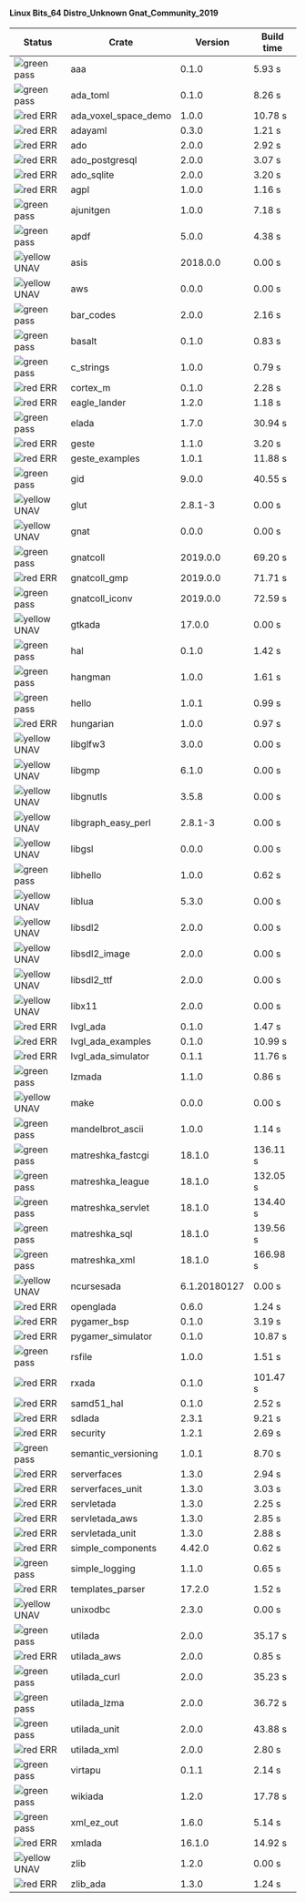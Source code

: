 #### Linux Bits_64 Distro_Unknown Gnat_Community_2019

| Status | Crate | Version | Build time |
| --- | --- | --- | --- |
|![green](https://placehold.it/8/00aa00/000000?text=+) pass | aaa | 0.1.0 |  5.93 s |
|![green](https://placehold.it/8/00aa00/000000?text=+) pass | ada_toml | 0.1.0 |  8.26 s |
|![red](https://placehold.it/8/ff0000/000000?text=+) ERR  | ada_voxel_space_demo | 1.0.0 |  10.78 s |
|![red](https://placehold.it/8/ff0000/000000?text=+) ERR  | adayaml | 0.3.0 |  1.21 s |
|![red](https://placehold.it/8/ff0000/000000?text=+) ERR  | ado | 2.0.0 |  2.92 s |
|![red](https://placehold.it/8/ff0000/000000?text=+) ERR  | ado_postgresql | 2.0.0 |  3.07 s |
|![red](https://placehold.it/8/ff0000/000000?text=+) ERR  | ado_sqlite | 2.0.0 |  3.20 s |
|![red](https://placehold.it/8/ff0000/000000?text=+) ERR  | agpl | 1.0.0 |  1.16 s |
|![green](https://placehold.it/8/00aa00/000000?text=+) pass | ajunitgen | 1.0.0 |  7.18 s |
|![green](https://placehold.it/8/00aa00/000000?text=+) pass | apdf | 5.0.0 |  4.38 s |
|![yellow](https://placehold.it/8/ffbb00/000000?text=+) UNAV | asis | 2018.0.0 |  0.00 s |
|![yellow](https://placehold.it/8/ffbb00/000000?text=+) UNAV | aws | 0.0.0 |  0.00 s |
|![green](https://placehold.it/8/00aa00/000000?text=+) pass | bar_codes | 2.0.0 |  2.16 s |
|![green](https://placehold.it/8/00aa00/000000?text=+) pass | basalt | 0.1.0 |  0.83 s |
|![green](https://placehold.it/8/00aa00/000000?text=+) pass | c_strings | 1.0.0 |  0.79 s |
|![red](https://placehold.it/8/ff0000/000000?text=+) ERR  | cortex_m | 0.1.0 |  2.28 s |
|![red](https://placehold.it/8/ff0000/000000?text=+) ERR  | eagle_lander | 1.2.0 |  1.18 s |
|![green](https://placehold.it/8/00aa00/000000?text=+) pass | elada | 1.7.0 |  30.94 s |
|![red](https://placehold.it/8/ff0000/000000?text=+) ERR  | geste | 1.1.0 |  3.20 s |
|![red](https://placehold.it/8/ff0000/000000?text=+) ERR  | geste_examples | 1.0.1 |  11.88 s |
|![green](https://placehold.it/8/00aa00/000000?text=+) pass | gid | 9.0.0 |  40.55 s |
|![yellow](https://placehold.it/8/ffbb00/000000?text=+) UNAV | glut | 2.8.1-3 |  0.00 s |
|![yellow](https://placehold.it/8/ffbb00/000000?text=+) UNAV | gnat | 0.0.0 |  0.00 s |
|![green](https://placehold.it/8/00aa00/000000?text=+) pass | gnatcoll | 2019.0.0 |  69.20 s |
|![red](https://placehold.it/8/ff0000/000000?text=+) ERR  | gnatcoll_gmp | 2019.0.0 |  71.71 s |
|![green](https://placehold.it/8/00aa00/000000?text=+) pass | gnatcoll_iconv | 2019.0.0 |  72.59 s |
|![yellow](https://placehold.it/8/ffbb00/000000?text=+) UNAV | gtkada | 17.0.0 |  0.00 s |
|![green](https://placehold.it/8/00aa00/000000?text=+) pass | hal | 0.1.0 |  1.42 s |
|![green](https://placehold.it/8/00aa00/000000?text=+) pass | hangman | 1.0.0 |  1.61 s |
|![green](https://placehold.it/8/00aa00/000000?text=+) pass | hello | 1.0.1 |  0.99 s |
|![red](https://placehold.it/8/ff0000/000000?text=+) ERR  | hungarian | 1.0.0 |  0.97 s |
|![yellow](https://placehold.it/8/ffbb00/000000?text=+) UNAV | libglfw3 | 3.0.0 |  0.00 s |
|![yellow](https://placehold.it/8/ffbb00/000000?text=+) UNAV | libgmp | 6.1.0 |  0.00 s |
|![yellow](https://placehold.it/8/ffbb00/000000?text=+) UNAV | libgnutls | 3.5.8 |  0.00 s |
|![yellow](https://placehold.it/8/ffbb00/000000?text=+) UNAV | libgraph_easy_perl | 2.8.1-3 |  0.00 s |
|![yellow](https://placehold.it/8/ffbb00/000000?text=+) UNAV | libgsl | 0.0.0 |  0.00 s |
|![green](https://placehold.it/8/00aa00/000000?text=+) pass | libhello | 1.0.0 |  0.62 s |
|![yellow](https://placehold.it/8/ffbb00/000000?text=+) UNAV | liblua | 5.3.0 |  0.00 s |
|![yellow](https://placehold.it/8/ffbb00/000000?text=+) UNAV | libsdl2 | 2.0.0 |  0.00 s |
|![yellow](https://placehold.it/8/ffbb00/000000?text=+) UNAV | libsdl2_image | 2.0.0 |  0.00 s |
|![yellow](https://placehold.it/8/ffbb00/000000?text=+) UNAV | libsdl2_ttf | 2.0.0 |  0.00 s |
|![yellow](https://placehold.it/8/ffbb00/000000?text=+) UNAV | libx11 | 2.0.0 |  0.00 s |
|![red](https://placehold.it/8/ff0000/000000?text=+) ERR  | lvgl_ada | 0.1.0 |  1.47 s |
|![red](https://placehold.it/8/ff0000/000000?text=+) ERR  | lvgl_ada_examples | 0.1.0 |  10.99 s |
|![red](https://placehold.it/8/ff0000/000000?text=+) ERR  | lvgl_ada_simulator | 0.1.1 |  11.76 s |
|![green](https://placehold.it/8/00aa00/000000?text=+) pass | lzmada | 1.1.0 |  0.86 s |
|![yellow](https://placehold.it/8/ffbb00/000000?text=+) UNAV | make | 0.0.0 |  0.00 s |
|![green](https://placehold.it/8/00aa00/000000?text=+) pass | mandelbrot_ascii | 1.0.0 |  1.14 s |
|![green](https://placehold.it/8/00aa00/000000?text=+) pass | matreshka_fastcgi | 18.1.0 |  136.11 s |
|![green](https://placehold.it/8/00aa00/000000?text=+) pass | matreshka_league | 18.1.0 |  132.05 s |
|![green](https://placehold.it/8/00aa00/000000?text=+) pass | matreshka_servlet | 18.1.0 |  134.40 s |
|![green](https://placehold.it/8/00aa00/000000?text=+) pass | matreshka_sql | 18.1.0 |  139.56 s |
|![green](https://placehold.it/8/00aa00/000000?text=+) pass | matreshka_xml | 18.1.0 |  166.98 s |
|![yellow](https://placehold.it/8/ffbb00/000000?text=+) UNAV | ncursesada | 6.1.20180127 |  0.00 s |
|![red](https://placehold.it/8/ff0000/000000?text=+) ERR  | openglada | 0.6.0 |  1.24 s |
|![red](https://placehold.it/8/ff0000/000000?text=+) ERR  | pygamer_bsp | 0.1.0 |  3.19 s |
|![red](https://placehold.it/8/ff0000/000000?text=+) ERR  | pygamer_simulator | 0.1.0 |  10.87 s |
|![green](https://placehold.it/8/00aa00/000000?text=+) pass | rsfile | 1.0.0 |  1.51 s |
|![red](https://placehold.it/8/ff0000/000000?text=+) ERR  | rxada | 0.1.0 |  101.47 s |
|![red](https://placehold.it/8/ff0000/000000?text=+) ERR  | samd51_hal | 0.1.0 |  2.52 s |
|![red](https://placehold.it/8/ff0000/000000?text=+) ERR  | sdlada | 2.3.1 |  9.21 s |
|![red](https://placehold.it/8/ff0000/000000?text=+) ERR  | security | 1.2.1 |  2.69 s |
|![green](https://placehold.it/8/00aa00/000000?text=+) pass | semantic_versioning | 1.0.1 |  8.70 s |
|![red](https://placehold.it/8/ff0000/000000?text=+) ERR  | serverfaces | 1.3.0 |  2.94 s |
|![red](https://placehold.it/8/ff0000/000000?text=+) ERR  | serverfaces_unit | 1.3.0 |  3.03 s |
|![red](https://placehold.it/8/ff0000/000000?text=+) ERR  | servletada | 1.3.0 |  2.25 s |
|![red](https://placehold.it/8/ff0000/000000?text=+) ERR  | servletada_aws | 1.3.0 |  2.85 s |
|![red](https://placehold.it/8/ff0000/000000?text=+) ERR  | servletada_unit | 1.3.0 |  2.88 s |
|![red](https://placehold.it/8/ff0000/000000?text=+) ERR  | simple_components | 4.42.0 |  0.62 s |
|![green](https://placehold.it/8/00aa00/000000?text=+) pass | simple_logging | 1.1.0 |  0.65 s |
|![red](https://placehold.it/8/ff0000/000000?text=+) ERR  | templates_parser | 17.2.0 |  1.52 s |
|![yellow](https://placehold.it/8/ffbb00/000000?text=+) UNAV | unixodbc | 2.3.0 |  0.00 s |
|![green](https://placehold.it/8/00aa00/000000?text=+) pass | utilada | 2.0.0 |  35.17 s |
|![red](https://placehold.it/8/ff0000/000000?text=+) ERR  | utilada_aws | 2.0.0 |  0.85 s |
|![green](https://placehold.it/8/00aa00/000000?text=+) pass | utilada_curl | 2.0.0 |  35.23 s |
|![green](https://placehold.it/8/00aa00/000000?text=+) pass | utilada_lzma | 2.0.0 |  36.72 s |
|![green](https://placehold.it/8/00aa00/000000?text=+) pass | utilada_unit | 2.0.0 |  43.88 s |
|![red](https://placehold.it/8/ff0000/000000?text=+) ERR  | utilada_xml | 2.0.0 |  2.80 s |
|![green](https://placehold.it/8/00aa00/000000?text=+) pass | virtapu | 0.1.1 |  2.14 s |
|![green](https://placehold.it/8/00aa00/000000?text=+) pass | wikiada | 1.2.0 |  17.78 s |
|![green](https://placehold.it/8/00aa00/000000?text=+) pass | xml_ez_out | 1.6.0 |  5.14 s |
|![red](https://placehold.it/8/ff0000/000000?text=+) ERR  | xmlada | 16.1.0 |  14.92 s |
|![yellow](https://placehold.it/8/ffbb00/000000?text=+) UNAV | zlib | 1.2.0 |  0.00 s |
|![red](https://placehold.it/8/ff0000/000000?text=+) ERR  | zlib_ada | 1.3.0 |  1.24 s |
